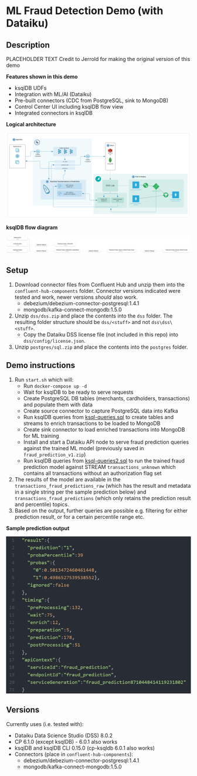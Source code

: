 # ML Fraud Detection Demo (with Dataiku)

## Description
PLACEHOLDER TEXT
Credit to Jerrold for making the original version of this demo

__Features shown in this demo__
* ksqlDB UDFs
* Integration with ML/AI (Dataiku)
* Pre-built connectors (CDC from PostgreSQL, sink to MongoDB)
* Control Center UI including ksqlDB flow view
* Integrated connectors in ksqlDB

__Logical architecture__

![Logical Architecture](./images/architecture.png "Logical Architecture")

__ksqlDB flow diagram__

![ksqlDB Flow](./images/ksqldb-flow.png "ksqlDB Flow")

## Setup
1. Download connector files from Confluent Hub and unzip them into the `confluent-hub-components` folder. Connector versions indicated were tested and work, newer versions *should* also work.
    * debezium/debezium-connector-postgresql:1.4.1
    * mongodb/kafka-connect-mongodb:1.5.0
2. Unzip `dss/dss.zip` and place the contents into the `dss` folder. The resulting folder structure should be `dss/<stuff>` and not `dss\dss\<stuff>`.
    * Copy the Dataiku DSS license file (not included in this repo) into `dss/config/license.json`.
3. Unzip `postgres/sql.zip` and place the contents into the `postgres` folder.

## Demo instructions
1. Run `start.sh` which will:
    * Run `docker-compose up -d`
    * Wait for ksqlDB to be ready to serve requests
    * Create PostgreSQL DB tables (merchants, cardholders, transactions) and populate them with data
    * Create source connector to capture PostgreSQL data into Kafka
    * Run ksqlDB queries from [ksql-queries.sql][1] to create tables and streams to enrich transactions to be loaded to MongoDB
    * Create sink connector to load enriched transactions into MongoDB for ML training
    * Install and start a Dataiku API node to serve fraud prediction queries against the trained ML model (previously saved in `fraud_prediction_v1.zip`)
    * Run ksqlDB queries from [ksql-queries2.sql][2] to run the trained fraud prediction model against STREAM `transactions_unknown` which contains all transactions without an authorization flag set
2. The results of the model are available in the `transactions_fraud_predictions_raw` (which has the result and metadata in a single string per the sample prediction below) and `transactions_fraud_predictions` (which only retains the prediction result and percentile) topics.
3. Based on the output, further queries are possible e.g. filtering for either prediction result, or for a certain percentile range etc.

__Sample prediction output__

![Sample Prediction Output](./images/sample-prediction.png "Sample Prediction Output")

## Versions
Currently uses (i.e. tested with):
* Dataiku Data Science Studio (DSS) 8.0.2
* CP 6.1.0 (except ksqlDB) - 6.0.1 also works
* ksqlDB and ksqlDB CLI 0.15.0 (cp-ksqldb 6.0.1 also works)
* Connectors (place in `confluent-hub-components`):
  * debezium/debezium-connector-postgresql:1.4.1
  * mongodb/kafka-connect-mongodb:1.5.0

[1]: ./ksql-queries.sql "ksql-queries.sql"
[2]: ./ksql-queries2.sql "ksql-queries2.sql"
